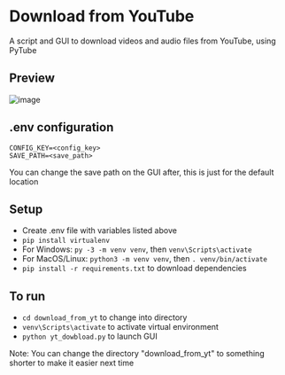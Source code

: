 # Download from YouTube
A script and GUI to download videos and audio files from YouTube, using PyTube

## Preview
![image](https://user-images.githubusercontent.com/74735037/148842799-497d3b54-125a-4544-a0d1-e74c85ff0ea0.png)

## .env configuration
```
CONFIG_KEY=<config_key>
SAVE_PATH=<save_path>
```
You can change the save path on the GUI after, this is just for the default location

## Setup
- Create .env file with variables listed above
- ```pip install virtualenv```
- For Windows: `py -3 -m venv venv`, then `venv\Scripts\activate`
- For MacOS/Linux: `python3 -m venv venv`, then `. venv/bin/activate`
- ```pip install -r requirements.txt``` to download dependencies

## To run
- `cd download_from_yt` to change into directory
- `venv\Scripts\activate` to activate virtual environment
- `python yt_dowbload.py` to launch GUI

Note: You can change the directory "download_from_yt" to something shorter to make it easier next time
